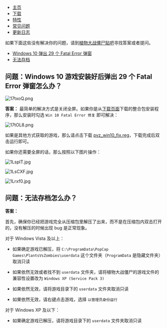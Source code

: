 * [主页](README.md)
* [下载](download.md)
* [特性](feaures.md)
* [常见问题](problems.md)
* [更新日志](logs.md)

如果下面这些没有解决你的问题，请到[植物大战僵尸贴吧](https://tieba.baidu.com/f?kw=植物大战僵尸)寻找答案或者提问。

* [Windows 10 弹出 29 个 Fatal Error 弹窗](#问题windows-10-游戏安装好后弹出-29-个-fatal-error-弹窗怎么办)
* [无法存档](#问题无法存档怎么办)

## **问题：Windows 10 游戏安装好后弹出 29 个 Fatal Error 弹窗怎么办？**

![17txoQ.png](https://s2.ax1x.com/2020/02/13/1O5eKA.png)

**答案：**
最简单的解决方式是关闭全屏。如果你是从[下载页面](download.html)下载的整合包安装程序，那么安装时勾选 `Win 10 Fatal Error 修复` 即可解决：

![17tOL8.png](https://s2.ax1x.com/2020/02/13/1O5BPU.png)

如果是其他方式获取的游戏，那么请点击下载 [pvz_win10_fix.reg](/pvz_win10_fix.reg)，下载完成后双击运行即可。

如果你还需要全屏的话，那么按照以下图片操作：

![1LsplT.jpg](https://s2.ax1x.com/2020/02/13/1LsplT.jpg)

![1LsCXF.jpg](https://s2.ax1x.com/2020/02/13/1LsCXF.jpg)

![1Lrxf0.jpg](https://s2.ax1x.com/2020/02/13/1Lrxf0.jpg)

## **问题：无法存档怎么办？**

**答案：**

首先，确保你已经把游戏完全从压缩包里解压了出来，而不是在压缩包内双击打开的，没有解压的时候出现 bug 是正常现象。

对于 Windows Vista 及以上：

* 如果确定游戏已解压，将 `C:\ProgramData\PopCap Games\PlantsVsZombies\userdata` 这个文件夹（`ProgramData` 是隐藏文件夹）取消只读

* 如果依然无效或者找不到 `userdata` 文件夹，请将植物大战僵尸的游戏文件的兼容性设置改为 `Windows XP (Service Pack 3)`

* 如果依然无效，请将游戏目录下的 `userdata` 文件夹取消只读

* 如果依然无效，请右键点击游戏，选择 `以管理员身份运行`

对于 Windows XP 及以下：

* 如果确定游戏已解压，请将游戏目录下的 `userdata` 文件夹取消只读